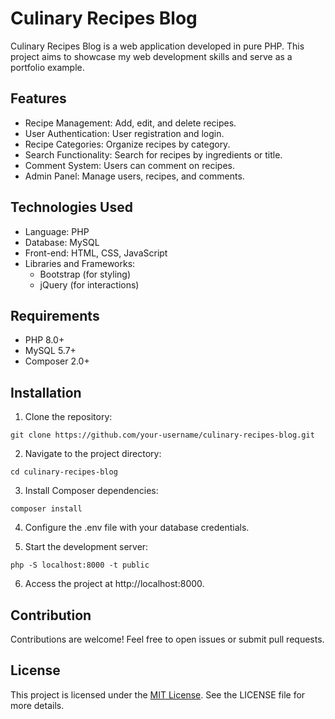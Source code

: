 # Culinary Recipes Blog

Culinary Recipes Blog is a web application developed in pure PHP. This project aims to showcase my web development skills and serve as a portfolio example.

## Features

- Recipe Management: Add, edit, and delete recipes.
- User Authentication: User registration and login.
- Recipe Categories: Organize recipes by category.
- Search Functionality: Search for recipes by ingredients or title.
- Comment System: Users can comment on recipes.
- Admin Panel: Manage users, recipes, and comments.

## Technologies Used

- Language: PHP
- Database: MySQL
- Front-end: HTML, CSS, JavaScript
- Libraries and Frameworks:
  - Bootstrap (for styling)
  - jQuery (for interactions)

## Requirements

- PHP 8.0+
- MySQL 5.7+
- Composer 2.0+

## Installation

1. Clone the repository:

```
git clone https://github.com/your-username/culinary-recipes-blog.git
```

2. Navigate to the project directory:

```
cd culinary-recipes-blog
```

3. Install Composer dependencies:

```
composer install
```

4. Configure the .env file with your database credentials.

5. Start the development server:

```
php -S localhost:8000 -t public
```

6. Access the project at http://localhost:8000.

## Contribution

Contributions are welcome! Feel free to open issues or submit pull requests.

## License

This project is licensed under the [MIT License](LICENSE). See the LICENSE file for more details.
